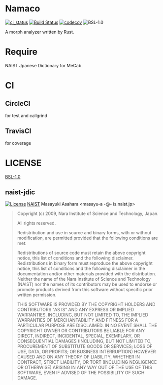 # Namaco
[![ci_status](https://github.com/namachan10777/namachan10777.github.io/workflows/test/badge.svg)](https://github.com/namachan10777/namaco/actions)
[![Build Status](https://travis-ci.org/namachan10777/namaco.svg?branch=master)](https://travis-ci.org/namachan10777/namaco)
[![codecov](https://codecov.io/gh/namachan10777/namaco/branch/master/graph/badge.svg)](https://codecov.io/gh/namachan10777/namaco)
![BSL-1.0](https://img.shields.io/badge/License-BSL%201.0-blue.svg)

A morph analyzer written by Rust.

# Require
NAIST Jpanese Dictionary for MeCab.

# CI
## CircleCI
for test and callgrind
## TravisCI
for coverage

# LICENSE
[BSL-1.0](https://opensource.org/licenses/BSL-1.0)

## naist-jdic
[![License](https://img.shields.io/badge/License-BSD%203--Clause-blue.svg)](https://opensource.org/licenses/BSD-3-Clause)
[NAIST](http://www.naist.jp)
Masayuki Asahara <masayu-a -@- is.naist.jp>

>Copyright (c) 2009, Nara Institute of Science and Technology, Japan.
>
>All rights reserved.
>
>Redistribution and use in source and binary forms, with or without
>modification, are permitted provided that the following conditions are
>met:
>
>Redistributions of source code must retain the above copyright notice,
>this list of conditions and the following disclaimer.
>Redistributions in binary form must reproduce the above copyright
>notice, this list of conditions and the following disclaimer in the
>documentation and/or other materials provided with the distribution.
>Neither the name of the Nara Institute of Science and Technology
>(NAIST) nor the names of its contributors may be used to endorse or
>promote products derived from this software without specific prior
>written permission.
>
>THIS SOFTWARE IS PROVIDED BY THE COPYRIGHT HOLDERS AND CONTRIBUTORS
>"AS IS" AND ANY EXPRESS OR IMPLIED WARRANTIES, INCLUDING, BUT NOT
>LIMITED TO, THE IMPLIED WARRANTIES OF MERCHANTABILITY AND FITNESS FOR
>A PARTICULAR PURPOSE ARE DISCLAIMED. IN NO EVENT SHALL THE COPYRIGHT OWNER OR
>CONTRIBUTORS BE LIABLE FOR ANY DIRECT, INDIRECT, INCIDENTAL, SPECIAL,
>EXEMPLARY, OR CONSEQUENTIAL DAMAGES (INCLUDING, BUT NOT LIMITED TO,
>PROCUREMENT OF SUBSTITUTE GOODS OR SERVICES; LOSS OF USE, DATA, OR
>PROFITS; OR BUSINESS INTERRUPTION) HOWEVER CAUSED AND ON ANY THEORY OF
>LIABILITY, WHETHER IN CONTRACT, STRICT LIABILITY, OR TORT (INCLUDING
>NEGLIGENCE OR OTHERWISE) ARISING IN ANY WAY OUT OF THE USE OF THIS
>SOFTWARE, EVEN IF ADVISED OF THE POSSIBILITY OF SUCH DAMAGE.
